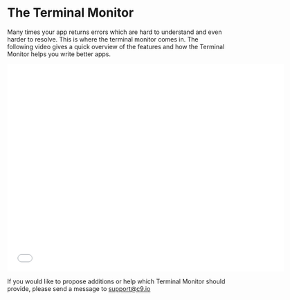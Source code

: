 # The Terminal Monitor

Many times your app returns errors which are hard to understand and even harder to resolve. This is where the terminal monitor comes in.
The following video gives a quick overview of the features and how the Terminal Monitor helps you write better apps.

<iframe width="640" height="480" src="//www.youtube.com/embed/FfzF1YnO8yY" frameborder="0" allowfullscreen></iframe>

If you would like to propose additions or help which Terminal Monitor should provide, please send a message to support@c9.io
